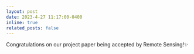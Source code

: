 ```yaml
---
layout: post
date: 2023-4-27 11:17:00-0400
inline: true
related_posts: false
---
```

Congratulations on our project paper being accepted by Remote Sensing!✨
